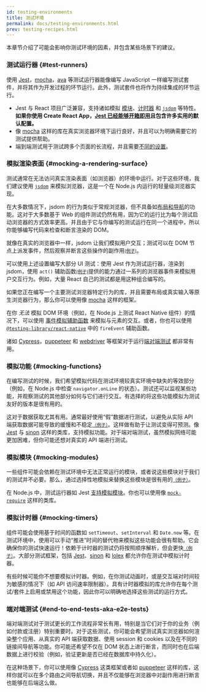 ```yaml
---
id: testing-environments
title: 测试环境
permalink: docs/testing-environments.html
prev: testing-recipes.html
---
```


<!-- 本文档适用于那些熟悉 JavaScript 并且可能已经使用它编写过测试的人。它可以作为 React 组件测试环境差异的参考，以及这些差异会如何影响他们编写的测试。本文档倾向基于 Web 的 react-dom 组件的测试，但也有基于其他渲染器测试的注释。 -->

本章节介绍了可能会影响你测试环境的因素，并包含某些场景下的建议。

### 测试运行器 {#test-runners}

使用 [Jest](https://jestjs.io/)，[mocha](https://mochajs.org/)，[ava](https://github.com/avajs/ava) 等测试运行器能像编写 JavaScript 一样编写测试套件，并将其作为开发过程的环节运行。此外，测试套件也将作为持续集成的环节运行。

- Jest 与 React 项目广泛兼容，支持诸如模拟 [模块](#mocking-modules)、[计时器](#mocking-timers) 和 [`jsdom`](#mocking-a-rendering-surface) 等特性。**如果你使用 Create React App，[Jest 已经能够开箱即用](https://facebook.github.io/create-react-app/docs/running-tests)且包含许多实用的默认配置。**
- 像 [mocha](https://mochajs.org/#running-mocha-in-the-browser) 这样的库在真实浏览器环境下运行良好，并且可以为明确需要它的测试提供帮助。
- 端到端测试用于测试跨多个页面的长流程，并且需要[不同的设置](#end-to-end-tests-aka-e2e-tests)。

### 模拟渲染表面 {#mocking-a-rendering-surface}

测试通常在无法访问真实渲染表面（如浏览器）的环境中运行。对于这些环境，我们建议使用 [`jsdom`](https://github.com/jsdom/jsdom) 来模拟浏览器，这是一个在 Node.js 内运行的轻量级浏览器实现。

在大多数情况下，jsdom 的行为类似于常规浏览器，但不具备如[布局和导航](https://github.com/jsdom/jsdom#unimplemented-parts-of-the-web-platform)的功能。这对于大多数基于 Web 的组件测试仍然有用，因为它的运行比为每个测试启动浏览器的方式效率更高。并且由于它与你编写的测试运行在同一个进程中，所以你能够编写代码来检查和断言渲染的 DOM。

就像在真实的浏览器中一样，jsdom 让我们模拟用户交互；测试可以在 DOM 节点上派发事件，然后观察并断言这些操作的副作用[<small>(例子)</small>](/docs/testing-recipes.html#events)。

可以使用上述设置编写大部分 UI 测试：使用 Jest 作为测试运行器，渲染到 jsdom，使用 `act()` 辅助函数[<small>(例子)</small>](/docs/testing-recipes.html)提供的能力通过一系列的浏览器事件来模拟用户交互行为。例如，大量 React 自己的测试都是用这种组合编写的。

如果您正在编写一个主要测试浏览器特定行为的库，并且需要布局或真实输入等原生浏览器行为，那么你可以使用像 [mocha](https://mochajs.org/) 这样的框架。

在你 _无法_ 模拟 DOM 环境（例如，在 Node.js 上测试 React Native 组件）的情况下，可以使用 [事件模拟辅助函数](https://reactjs.org/docs/test-utils.html#simulate) 来模拟与元素的交互。或者，你也可以使用 [`@testing-library/react-native`](https://testing-library.com/docs/native-testing-library) 中的 `fireEvent` 辅助函数。

诸如 [Cypress](https://www.cypress.io/)，[puppeteer](https://github.com/GoogleChrome/puppeteer) 和 [webdriver](https://www.seleniumhq.org/projects/webdriver/) 等框架对于运行[端对端测试](#end-to-end-tests-aka-e2e-tests) 都非常有用。

### 模拟功能 {#mocking-functions}

在编写测试的时候，我们希望模拟代码在测试环境较真实环境中缺失的等效部分（例如，在 Node.js 中检查 `navigator.onLine` 的状态）。测试还可以监视某些功能，并观察测试的其他部分如何与它们进行交互。有选择的将这些功能模拟为测试友好的版本是很有用的。

这对于数据获取尤其有用。通常最好使用“假”数据进行测试，以避免从实际 API 端获取数据可能导致的缓慢和不稳定[<small>（例子）</small>](/docs/testing-recipes.html#data-fetching)。这样做有助于让测试变得可预测。像 [Jest](https://jestjs.io/) 与 [sinon](https://sinonjs.org/) 这样的类库，支持模拟功能。对于端对端测试，虽然模拟网络可能更加困难，但你可能还想对真实的 API 端进行测试。

### 模拟模块 {#mocking-modules}

一些组件可能会依赖在测试环境中无法正常运行的模块，或者说这些模块对于我们的测试并不必要。那么，通过选择性地模拟来替换这些模块是很有用的[<small>（例子）</small>](/docs/testing-recipes.html#mocking-modules)。

在 Node.js 中，测试运行器如 Jest [支持模拟模块](https://jestjs.io/docs/en/manual-mocks)。你也可以使用像 [`mock-require`](https://www.npmjs.com/package/mock-require) 这样的类库。

### 模拟计时器 {#mocking-timers}

组件可能会使用基于时间的函数如 `setTimeout`、`setInterval` 和 `Date.now` 等。在测试环境中，使用可以手动“推进”时间的替代物来模拟这些功能会很有帮助。它会确保你的测试快速运行！依赖于计时器的测试仍将按照顺序解析，但会更快[<small>（例子）</small>](/docs/testing-recipes.html#timers)。大部分测试框架，包括 [Jest](https://jestjs.io/docs/en/timer-mocks)、[sinon](https://sinonjs.org/releases/v7.3.2/fake-timers/) 和 [lolex](https://github.com/sinonjs/lolex) 都允许你在测试中模拟计时器。

有些时候可能你不想要模拟计时器。例如，在你测试动画时，或是交互端对时间较为敏感的情况下（如 API 访问速率限制器）。具有计时器模拟的库允许你在每个测试/套件上启用或禁用这个功能，因此你可以明确地选择这些测试的运行方式。

### 端对端测试 {#end-to-end-tests-aka-e2e-tests}

端对端测试对于测试更长的工作流程非常长有用，特别是当它们对于你的业务（例如付款或注册）特别重要时。对于这些测试，你可能会希望测试真实浏览器如何渲染整个应用、从真实的 API 端获取数据、使用 session 和 cookies 以及在不同的链接间导航等功能。你可能还希望不仅在 DOM 状态上进行断言，而同时也在后端数据上进行校验（例如，验证更新是否已经在数据库中持久化）。

在这种场景下，你可以使用像 [Cypress](https://www.cypress.io/) 这类框架或者如 [puppeteer](https://github.com/GoogleChrome/puppeteer) 这样的库，这样你就可以在多个路由之间导航切换，并且不仅能够在浏览器中对副作用进行断言也能够在后端这么做。
